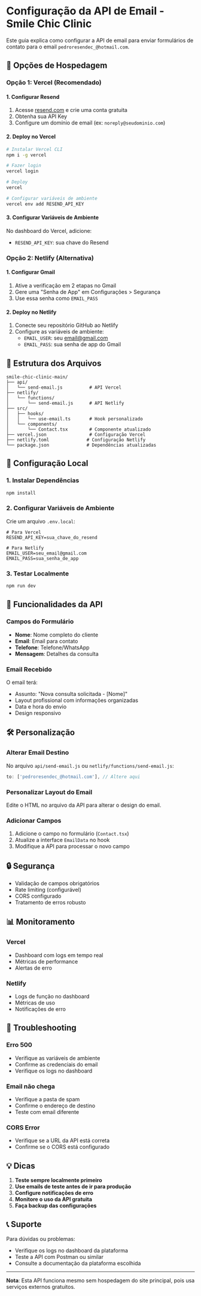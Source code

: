 # Configuração da API de Email - Smile Chic Clinic

Este guia explica como configurar a API de email para enviar formulários de contato para o email `pedroresendec_@hotmail.com`.

## 🚀 Opções de Hospedagem

### Opção 1: Vercel (Recomendado)

#### 1. Configurar Resend
1. Acesse [resend.com](https://resend.com) e crie uma conta gratuita
2. Obtenha sua API Key
3. Configure um domínio de email (ex: `noreply@seudominio.com`)

#### 2. Deploy no Vercel
```bash
# Instalar Vercel CLI
npm i -g vercel

# Fazer login
vercel login

# Deploy
vercel

# Configurar variáveis de ambiente
vercel env add RESEND_API_KEY
```

#### 3. Configurar Variáveis de Ambiente
No dashboard do Vercel, adicione:
- `RESEND_API_KEY`: sua chave do Resend

### Opção 2: Netlify (Alternativa)

#### 1. Configurar Gmail
1. Ative a verificação em 2 etapas no Gmail
2. Gere uma "Senha de App" em Configurações > Segurança
3. Use essa senha como `EMAIL_PASS`

#### 2. Deploy no Netlify
1. Conecte seu repositório GitHub ao Netlify
2. Configure as variáveis de ambiente:
   - `EMAIL_USER`: seu email@gmail.com
   - `EMAIL_PASS`: sua senha de app do Gmail

## 📁 Estrutura dos Arquivos

```
smile-chic-clinic-main/
├── api/
│   └── send-email.js          # API Vercel
├── netlify/
│   └── functions/
│       └── send-email.js      # API Netlify
├── src/
│   ├── hooks/
│   │   └── use-email.ts       # Hook personalizado
│   └── components/
│       └── Contact.tsx        # Componente atualizado
├── vercel.json                # Configuração Vercel
├── netlify.toml              # Configuração Netlify
└── package.json              # Dependências atualizadas
```

## 🔧 Configuração Local

### 1. Instalar Dependências
```bash
npm install
```

### 2. Configurar Variáveis de Ambiente
Crie um arquivo `.env.local`:
```env
# Para Vercel
RESEND_API_KEY=sua_chave_do_resend

# Para Netlify
EMAIL_USER=seu_email@gmail.com
EMAIL_PASS=sua_senha_de_app
```

### 3. Testar Localmente
```bash
npm run dev
```

## 📧 Funcionalidades da API

### Campos do Formulário
- **Nome**: Nome completo do cliente
- **Email**: Email para contato
- **Telefone**: Telefone/WhatsApp
- **Mensagem**: Detalhes da consulta

### Email Recebido
O email terá:
- Assunto: "Nova consulta solicitada - [Nome]"
- Layout profissional com informações organizadas
- Data e hora do envio
- Design responsivo

## 🛠️ Personalização

### Alterar Email Destino
No arquivo `api/send-email.js` ou `netlify/functions/send-email.js`:
```javascript
to: ['pedroresendec_@hotmail.com'], // Altere aqui
```

### Personalizar Layout do Email
Edite o HTML no arquivo da API para alterar o design do email.

### Adicionar Campos
1. Adicione o campo no formulário (`Contact.tsx`)
2. Atualize a interface `EmailData` no hook
3. Modifique a API para processar o novo campo

## 🔒 Segurança

- Validação de campos obrigatórios
- Rate limiting (configurável)
- CORS configurado
- Tratamento de erros robusto

## 📊 Monitoramento

### Vercel
- Dashboard com logs em tempo real
- Métricas de performance
- Alertas de erro

### Netlify
- Logs de função no dashboard
- Métricas de uso
- Notificações de erro

## 🚨 Troubleshooting

### Erro 500
- Verifique as variáveis de ambiente
- Confirme as credenciais do email
- Verifique os logs no dashboard

### Email não chega
- Verifique a pasta de spam
- Confirme o endereço de destino
- Teste com email diferente

### CORS Error
- Verifique se a URL da API está correta
- Confirme se o CORS está configurado

## 💡 Dicas

1. **Teste sempre localmente primeiro**
2. **Use emails de teste antes de ir para produção**
3. **Configure notificações de erro**
4. **Monitore o uso da API gratuita**
5. **Faça backup das configurações**

## 📞 Suporte

Para dúvidas ou problemas:
- Verifique os logs no dashboard da plataforma
- Teste a API com Postman ou similar
- Consulte a documentação da plataforma escolhida

---

**Nota**: Esta API funciona mesmo sem hospedagem do site principal, pois usa serviços externos gratuitos. 